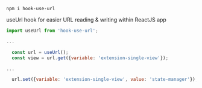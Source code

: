 `npm i hook-use-url`

useUrl hook for easier URL reading & writing within ReactJS app


```javascript
import useUrl from 'hook-use-url';

...

  const url = useUrl();
  const view = url.get({variable: 'extension-single-view'});

...

  url.set({variable: 'extension-single-view', value: 'state-manager'});


```
